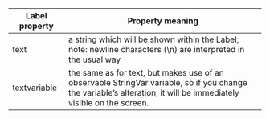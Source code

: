 	
| Label property | Property meaning                                                                                                                                                    | 
|----------------|---------------------------------------------------------------------------------------------------------------------------------------------------------------------|
| text           | a string which will be shown within the Label; note: newline characters (\n) are interpreted in the usual way                                                       | 
| textvariable   | the same as for text, but makes use of an observable StringVar variable, so if you change the variable’s alteration, it will be immediately visible on the screen.	 | 
